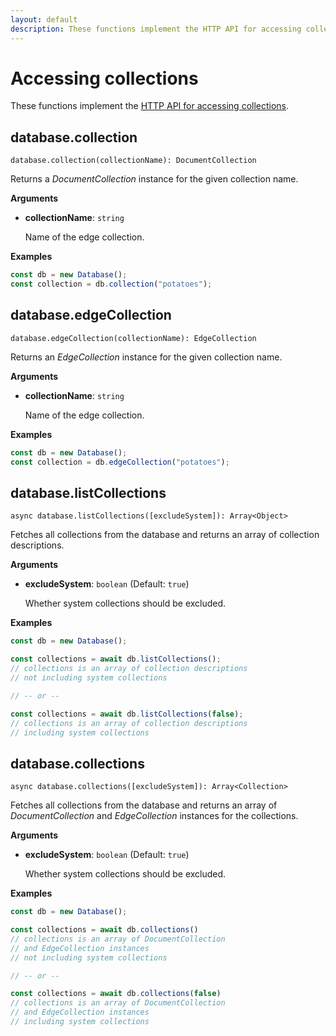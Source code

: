 ```yaml
---
layout: default
description: These functions implement the HTTP API for accessing collections
---
```

# Accessing collections

These functions implement the
[HTTP API for accessing collections](../http/collection-getting.html).

## database.collection

`database.collection(collectionName): DocumentCollection`

Returns a _DocumentCollection_ instance for the given collection name.

**Arguments**

- **collectionName**: `string`

  Name of the edge collection.

**Examples**

```js
const db = new Database();
const collection = db.collection("potatoes");
```

## database.edgeCollection

`database.edgeCollection(collectionName): EdgeCollection`

Returns an _EdgeCollection_ instance for the given collection name.

**Arguments**

- **collectionName**: `string`

  Name of the edge collection.

**Examples**

```js
const db = new Database();
const collection = db.edgeCollection("potatoes");
```

## database.listCollections

`async database.listCollections([excludeSystem]): Array<Object>`

Fetches all collections from the database and returns an array of collection
descriptions.

**Arguments**

- **excludeSystem**: `boolean` (Default: `true`)

  Whether system collections should be excluded.

**Examples**

```js
const db = new Database();

const collections = await db.listCollections();
// collections is an array of collection descriptions
// not including system collections

// -- or --

const collections = await db.listCollections(false);
// collections is an array of collection descriptions
// including system collections
```

## database.collections

`async database.collections([excludeSystem]): Array<Collection>`

Fetches all collections from the database and returns an array of
_DocumentCollection_ and _EdgeCollection_ instances for the collections.

**Arguments**

- **excludeSystem**: `boolean` (Default: `true`)

  Whether system collections should be excluded.

**Examples**

```js
const db = new Database();

const collections = await db.collections()
// collections is an array of DocumentCollection
// and EdgeCollection instances
// not including system collections

// -- or --

const collections = await db.collections(false)
// collections is an array of DocumentCollection
// and EdgeCollection instances
// including system collections
```
